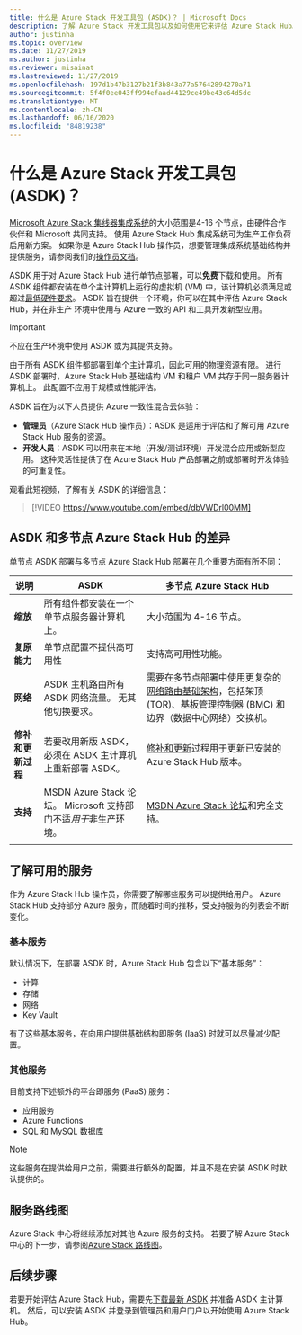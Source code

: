 ```yaml
---
title: 什么是 Azure Stack 开发工具包 (ASDK)？ | Microsoft Docs
description: 了解 Azure Stack 开发工具包以及如何使用它来评估 Azure Stack Hub。
author: justinha
ms.topic: overview
ms.date: 11/27/2019
ms.author: justinha
ms.reviewer: misainat
ms.lastreviewed: 11/27/2019
ms.openlocfilehash: 197d1b47b3127b21f3b843a77a57642894270a71
ms.sourcegitcommit: 5f4f0ee043ff994efaad44129ce49be43c64d5dc
ms.translationtype: MT
ms.contentlocale: zh-CN
ms.lasthandoff: 06/16/2020
ms.locfileid: "84819238"
---
```

# <a name="what-is-the-azure-stack-development-kit-asdk"></a>什么是 Azure Stack 开发工具包 (ASDK)？
[Microsoft Azure Stack 集线器集成系统](../operator/azure-stack-overview.md)的大小范围是4-16 个节点，由硬件合作伙伴和 Microsoft 共同支持。 使用 Azure Stack Hub 集成系统可为生产工作负荷启用新方案。 如果你是 Azure Stack Hub 操作员，想要管理集成系统基础结构并提供服务，请参阅我们的[操作员文档](/azure-stack/operator)。

ASDK 用于对 Azure Stack Hub 进行单节点部署，可以**免费**下载和使用。 所有 ASDK 组件都安装在单个主计算机上运行的虚拟机 (VM) 中，该计算机必须满足或超过[最低硬件要求](asdk-deploy-considerations.md#hardware)。 ASDK 旨在提供一个环境，你可以在其中评估 Azure Stack Hub，并在非生产  环境中使用与 Azure 一致的 API 和工具开发新型应用。 

> [!IMPORTANT]
> 不应在生产环境中使用 ASDK 或为其提供支持。

由于所有 ASDK 组件都部署到单个主计算机，因此可用的物理资源有限。 进行 ASDK 部署时，Azure Stack Hub 基础结构 VM 和租户 VM 共存于同一服务器计算机上。 此配置不应用于规模或性能评估。

ASDK 旨在为以下人员提供 Azure 一致性混合云体验：
- **管理员**（Azure Stack Hub 操作员）：ASDK 是适用于评估和了解可用 Azure Stack Hub 服务的资源。
- **开发人员**：ASDK 可以用来在本地（开发/测试环境）开发混合应用或新型应用。 这种灵活性提供了在 Azure Stack Hub 产品部署之前或部署时开发体验的可重复性。

观看此短视频，了解有关 ASDK 的详细信息：

> [!VIDEO https://www.youtube.com/embed/dbVWDrl00MM]


## <a name="asdk-and-multi-node-azure-stack-hub-differences"></a>ASDK 和多节点 Azure Stack Hub 的差异
单节点 ASDK 部署与多节点 Azure Stack Hub 部署在几个重要方面有所不同：

|说明|ASDK|多节点 Azure Stack Hub|
|-----|-----|-----|
|**缩放**|所有组件都安装在一个单节点服务器计算机上。|大小范围为 4-16 节点。|
|**复原能力**|单节点配置不提供高可用性|支持高可用性功能。|
|**网络**|ASDK 主机路由所有 ASDK 网络流量。 无其他切换要求。|需要在多节点部署中使用更复杂的[网络路由基础架构](../operator/azure-stack-network.md#network-infrastructure)，包括架顶 (TOR)、基板管理控制器 (BMC) 和边界（数据中心网络）交换机。|
|**修补和更新过程**|若要改用新版 ASDK，必须在 ASDK 主计算机上重新部署 ASDK。|[修补和更新](../operator/azure-stack-updates.md)过程用于更新已安装的 Azure Stack Hub 版本。|
|**支持**|MSDN Azure Stack 论坛。 Microsoft 支持部门不适*用于*非生产环境。|[MSDN Azure Stack 论坛](https://social.msdn.microsoft.com/Forums/en-US/home?forum=AzureStack)和完全支持。|
| | |

## <a name="learn-about-available-services"></a>了解可用的服务
作为 Azure Stack Hub 操作员，你需要了解哪些服务可以提供给用户。 Azure Stack Hub 支持部分 Azure 服务，而随着时间的推移，受支持服务的列表会不断变化。

### <a name="foundational-services"></a>基本服务
默认情况下，在部署 ASDK 时，Azure Stack Hub 包含以下“基本服务”：
- 计算
- 存储
- 网络
- Key Vault

有了这些基本服务，在向用户提供基础结构即服务 (IaaS) 时就可以尽量减少配置。

### <a name="additional-services"></a>其他服务
目前支持下述额外的平台即服务 (PaaS) 服务：
- 应用服务
- Azure Functions
- SQL 和 MySQL 数据库

> [!NOTE]
> 这些服务在提供给用户之前，需要进行额外的配置，并且不是在安装 ASDK 时默认提供的。

## <a name="service-roadmap"></a>服务路线图
Azure Stack 中心将继续添加对其他 Azure 服务的支持。 若要了解 Azure Stack 中心的下一步，请参阅[Azure Stack 路线图](https://azure.microsoft.com/updates/?query=azure%20stack%20hub)。


## <a name="next-steps"></a>后续步骤
若要开始评估 Azure Stack Hub，需要先[下载最新 ASDK](asdk-download.md) 并准备 ASDK 主计算机。 然后，可以安装 ASDK 并登录到管理员和用户门户以开始使用 Azure Stack Hub。